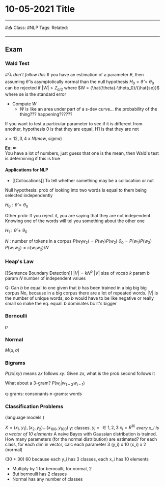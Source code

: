 # 10-05-2021 Title

---

#📥
Class: #NLP 
Tags: 
Related:

---

## Exam
### Wald Test
#🔍 *don't follow this*
If you have an estimation of a parameter $\theta$, then assuming $\hat{\theta}$ is asymptotically normal than the null hypothesis $H_0 = \hat{\theta} = \theta_0$ can be rejected if $|W| > Z_{a/2}$ where $W = {\hat{\theta}-\theta_0}/{\hat{se}}$ where se is the standard error 

- Compute $W$
	- $W$ is like an area under part of a s-dev curve... the probability of the thing??? happening??????

If you want to test a particular parameter to see if it is different from another, hypothesis 0 is that they are equal, H1 is that they are not

$x = {12, 3, 4}$
$x ~ N(mew, sigma)$

**Ex: ✏**  
You have a lot of numbers, just guess that one is the mean, then Wald's test is determining if this is true

#### Applications for NLP
- [[Collocations]]
To tell whether something may be a collocation or not 

Null hypothesis: prob of looking into two words is equal to them being selected independently

$H_0 : \hat{\theta} = \theta_0$ 

Other prob: If you reject it, you are saying that they are not independent. Knowing one of the words will tel you something about the other one

$H_1 : \hat{\theta} \ne \theta_0$

$N$ : number of tokens in a corpus 
$P(w_1 w_2) = P(w_1)P(w_2)$
$\theta_0 = P(w_1)P(w_2)$
$P(w_1 w_2) = {c(w_1 w_2)}/{N}$

### Heap's Law
[[Sentence Boundary Detection]]
$|V| = k{N^b}$
$|V|$ size of vocab
$k$ param
$b$ param
$N$ number of independent values

Q: Can $b$ be equal to one given that $b$ has been trained in a big big big corpus
No, because in a big corpus there are a lot of repeated words. $|V|$ is the number of unique words, so $b$ would have to be like negative or really small so make the eq. equal. $b$ dominates bc it's bigger


### Bernoulli
$p$

### Normal
$M(\mu, \sigma)$

### Bigrams
$P(zx|xy)$ means $zx$ follows $xy$.  Given $zx$, what is the prob second follows it

What about a 3-gram?
$P(w_i|w_{1-2}w_{i-1})$

q-grams: consonants
n-grams: words

### Classification Problems
(language models )

$X = {(x_1, y_1), (x_2, y_2) ... (x_{100}, y_{100})}$
y: classes. 
$y_i = \in {1, 2, 3}$
$x_i = R^{10}$ *every x_i is a vector of 10 elements*
A naive Bayes with Gaussian distribution is trained. How many parameters (for the normal distribution) are estimated?
for each class, for each dim in vector, calc each parameter 
3 (y_i) x 10 (x_i) x 2 (normal)

(30 + 30) 60 because each y_i has 3 classes, each x_i has 10 elements 
- Multiply by 1 for bernoulli, for normal, 2
- But bernoulli has 2 classes
- Normal has any number of classes



